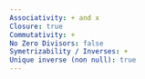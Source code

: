 ```yaml
---
Associativity: + and x
Closure: true
Commutativity: +
No Zero Divisors: false
Symetrizability / Inverses: +
Unique inverse (non null): true
---
```

